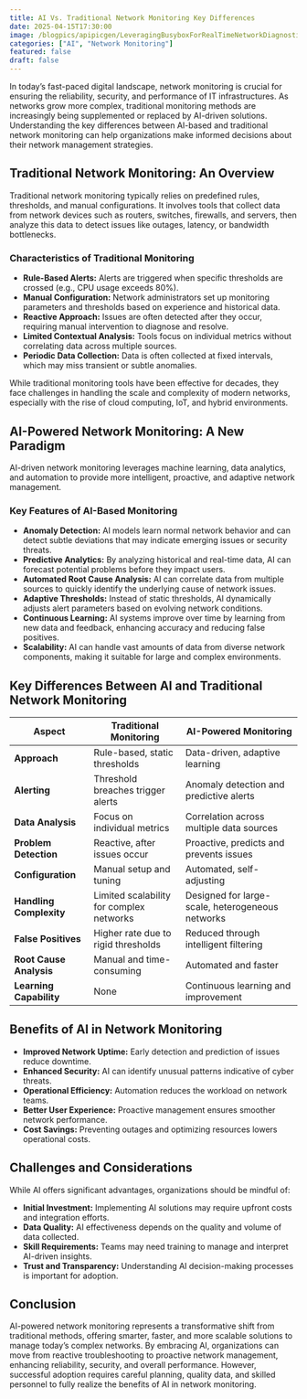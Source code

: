 ```yaml
---
title: AI Vs. Traditional Network Monitoring Key Differences
date: 2025-04-15T17:30:00
image: /blogpics/apipicgen/LeveragingBusyboxForRealTimeNetworkDiagnosticsViaAI-83TZLR7N64.jpg
categories: ["AI", "Network Monitoring"]
featured: false
draft: false
---
```

In today’s fast-paced digital landscape, network monitoring is crucial for ensuring the reliability, security, and performance of IT infrastructures. As networks grow more complex, traditional monitoring methods are increasingly being supplemented or replaced by AI-driven solutions. Understanding the key differences between AI-based and traditional network monitoring can help organizations make informed decisions about their network management strategies.

## Traditional Network Monitoring: An Overview

Traditional network monitoring typically relies on predefined rules, thresholds, and manual configurations. It involves tools that collect data from network devices such as routers, switches, firewalls, and servers, then analyze this data to detect issues like outages, latency, or bandwidth bottlenecks.

### Characteristics of Traditional Monitoring

- **Rule-Based Alerts:** Alerts are triggered when specific thresholds are crossed (e.g., CPU usage exceeds 80%).
- **Manual Configuration:** Network administrators set up monitoring parameters and thresholds based on experience and historical data.
- **Reactive Approach:** Issues are often detected after they occur, requiring manual intervention to diagnose and resolve.
- **Limited Contextual Analysis:** Tools focus on individual metrics without correlating data across multiple sources.
- **Periodic Data Collection:** Data is often collected at fixed intervals, which may miss transient or subtle anomalies.

While traditional monitoring tools have been effective for decades, they face challenges in handling the scale and complexity of modern networks, especially with the rise of cloud computing, IoT, and hybrid environments.

## AI-Powered Network Monitoring: A New Paradigm

AI-driven network monitoring leverages machine learning, data analytics, and automation to provide more intelligent, proactive, and adaptive network management.

### Key Features of AI-Based Monitoring

- **Anomaly Detection:** AI models learn normal network behavior and can detect subtle deviations that may indicate emerging issues or security threats.
- **Predictive Analytics:** By analyzing historical and real-time data, AI can forecast potential problems before they impact users.
- **Automated Root Cause Analysis:** AI can correlate data from multiple sources to quickly identify the underlying cause of network issues.
- **Adaptive Thresholds:** Instead of static thresholds, AI dynamically adjusts alert parameters based on evolving network conditions.
- **Continuous Learning:** AI systems improve over time by learning from new data and feedback, enhancing accuracy and reducing false positives.
- **Scalability:** AI can handle vast amounts of data from diverse network components, making it suitable for large and complex environments.

## Key Differences Between AI and Traditional Network Monitoring

| Aspect                     | Traditional Monitoring                          | AI-Powered Monitoring                          |
|----------------------------|------------------------------------------------|-----------------------------------------------|
| **Approach**               | Rule-based, static thresholds                   | Data-driven, adaptive learning                 |
| **Alerting**               | Threshold breaches trigger alerts               | Anomaly detection and predictive alerts       |
| **Data Analysis**          | Focus on individual metrics                      | Correlation across multiple data sources       |
| **Problem Detection**      | Reactive, after issues occur                     | Proactive, predicts and prevents issues        |
| **Configuration**          | Manual setup and tuning                          | Automated, self-adjusting                       |
| **Handling Complexity**    | Limited scalability for complex networks        | Designed for large-scale, heterogeneous networks |
| **False Positives**        | Higher rate due to rigid thresholds              | Reduced through intelligent filtering          |
| **Root Cause Analysis**    | Manual and time-consuming                        | Automated and faster                            |
| **Learning Capability**    | None                                            | Continuous learning and improvement            |

## Benefits of AI in Network Monitoring

- **Improved Network Uptime:** Early detection and prediction of issues reduce downtime.
- **Enhanced Security:** AI can identify unusual patterns indicative of cyber threats.
- **Operational Efficiency:** Automation reduces the workload on network teams.
- **Better User Experience:** Proactive management ensures smoother network performance.
- **Cost Savings:** Preventing outages and optimizing resources lowers operational costs.

## Challenges and Considerations

While AI offers significant advantages, organizations should be mindful of:

- **Initial Investment:** Implementing AI solutions may require upfront costs and integration efforts.
- **Data Quality:** AI effectiveness depends on the quality and volume of data collected.
- **Skill Requirements:** Teams may need training to manage and interpret AI-driven insights.
- **Trust and Transparency:** Understanding AI decision-making processes is important for adoption.

## Conclusion

AI-powered network monitoring represents a transformative shift from traditional methods, offering smarter, faster, and more scalable solutions to manage today’s complex networks. By embracing AI, organizations can move from reactive troubleshooting to proactive network management, enhancing reliability, security, and overall performance. However, successful adoption requires careful planning, quality data, and skilled personnel to fully realize the benefits of AI in network monitoring.